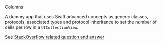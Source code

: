 Columns

A dummy app that uses Swift advanced concepts as generic classes, protocols, associated types and protocol inheritance to set the number of cells per row in a `UICollectionView`.

See [StackOverflow related question and answer](http://stackoverflow.com/questions/41417411/swift-protocol-associated-types-and-inheritance-contraints)
